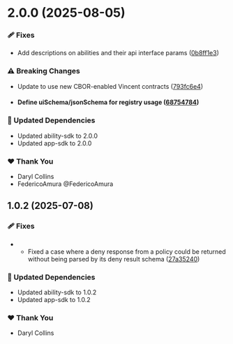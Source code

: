 # 2.0.0 (2025-08-05)

### 🩹 Fixes

- Add descriptions on abilities and their api interface params ([0b8ff1e3](https://github.com/LIT-Protocol/Vincent/commit/0b8ff1e3))

### ⚠️ Breaking Changes

- Update to use new CBOR-enabled Vincent contracts ([793fc6e4](https://github.com/LIT-Protocol/Vincent/commit/793fc6e4))
- #### Define uiSchema/jsonSchema for registry usage ([68754784](https://github.com/LIT-Protocol/Vincent/commit/68754784))

### 🧱 Updated Dependencies

- Updated ability-sdk to 2.0.0
- Updated app-sdk to 2.0.0

### ❤️ Thank You

- Daryl Collins
- FedericoAmura @FedericoAmura

## 1.0.2 (2025-07-08)

### 🩹 Fixes

- - Fixed a case where a deny response from a policy could be returned without being parsed by its deny result schema ([27a35240](https://github.com/LIT-Protocol/Vincent/commit/27a35240))

### 🧱 Updated Dependencies

- Updated ability-sdk to 1.0.2
- Updated app-sdk to 1.0.2

### ❤️ Thank You

- Daryl Collins
